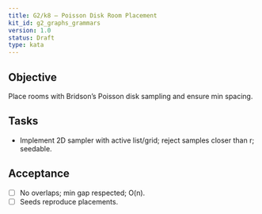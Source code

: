 ```yaml
---
title: G2/k8 — Poisson Disk Room Placement
kit_id: g2_graphs_grammars
version: 1.0
status: Draft
type: kata
---
```

## Objective
Place rooms with Bridson’s Poisson disk sampling and ensure min spacing.
## Tasks
- Implement 2D sampler with active list/grid; reject samples closer than r; seedable.
## Acceptance
- [ ] No overlaps; min gap respected; O(n).  
- [ ] Seeds reproduce placements.
